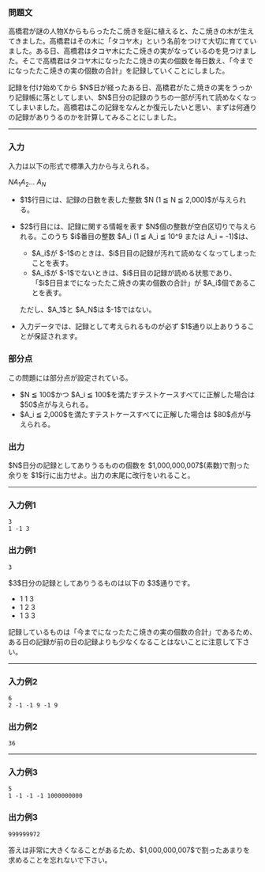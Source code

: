
<div>

<div>

<div>

<section>

### **問題文**

<p>
高橋君が謎の人物Xからもらったたこ焼きを庭に植えると、たこ焼きの木が生えてきました。高橋君はその木に「タコヤ木」という名前をつけて大切に育てていました。ある日、高橋君はタコヤ木にたこ焼きの実がなっているのを見つけました。そこで高橋君はタコヤ木になったたこ焼きの実の個数を毎日数え、「今までになったたこ焼きの実の個数の合計」を記録していくことにしました。
</p>

<p>
記録を付け始めてから $N$日が経ったある日、高橋君がたこ焼きの実をうっかり記録帳に落としてしまい、$N$日分の記録のうちの一部が汚れて読めなくなってしまいました。高橋君はこの記録をなんとか復元したいと思い、まずは何通りの記録がありうるのかを計算してみることにしました。
</p>

</section>

</div>

---

<div>

<div>

<section>

### **入力**

<p>
入力は以下の形式で標準入力から与えられる。
</p>

<div>

$N$$A_1$$A_2$... $A_N$
</div>

<ul>

<li>

<p>
$1$行目には、記録の日数を表した整数 $N (1 ≦ N ≦ 2,000)$が与えられる。
</p>

</li>

<li>

<p>
$2$行目には、記録に関する情報を表す $N$個の整数が空白区切りで与えられる。このうち $i$番目の整数 $A_i (1 ≦ A_i ≦ 10^9 または A_i = -1)$は、
</p>

<ul>

<li>
$A_i$が $-1$のときは、$i$日目の記録が汚れて読めなくなってしまったことを表す。
</li>

<li>
$A_i$が $-1$でないときは、$i$日目の記録が読める状態であり、「$i$日目までになったたこ焼きの実の個数の合計」が $A_i$個であることを表す。
</li>

</ul>

<p>
ただし、$A_1$と $A_N$は $-1$ではない。
</p>

</li>

<li>

<p>
入力データでは、記録として考えられるものが必ず $1$通り以上ありうることが保証されます。
</p>

</li>

</ul>

</section>

</div>

<div>

<section>

### **部分点**

<p>
この問題には部分点が設定されている。
</p>

<ul>

<li>
$N ≦ 100$かつ $A_i ≦ 100$を満たすテストケースすべてに正解した場合は $50$点が与えられる。
</li>

<li>
$A_i ≦ 2,000$を満たすテストケースすべてに正解した場合は $80$点が与えられる。
</li>

</ul>

</section>

</div>

<div>

<section>

### **出力**

<p>
$N$日分の記録としてありうるものの個数を $1,000,000,007$(素数)で割った余りを $1$行に出力せよ。出力の末尾に改行をいれること。
</p>

</section>

</div>

</div>

---

<div>

<section>

### **入力例1**

```
3
1 -1 3
```

</section>

</div>

<div>

<section>

### **出力例1**

```
3
```

<p>
$3$日分の記録としてありうるものは以下の $3$通りです。
</p>

<ul>

<li>
1 1 3
</li>

<li>
1 2 3
</li>

<li>
1 3 3
</li>

</ul>

<p>
記録しているものは「今までになったたこ焼きの実の個数の合計」であるため、ある日の記録が前の日の記録よりも少なくなることはないことに注意して下さい。
</p>

</section>

</div>

---

<div>

<section>

### **入力例2**

```
6
2 -1 -1 9 -1 9
```

</section>

</div>

<div>

<section>

### **出力例2**

```
36
```

</section>

</div>

---

<div>

<section>

### **入力例3**

```
5
1 -1 -1 -1 1000000000
```

</section>

</div>

<div>

<section>

### **出力例3**

```
999999972
```

<p>
答えは非常に大きくなることがあるため、$1,000,000,007$で割ったあまりを求めることを忘れないで下さい。
</p>

</section>

</div>

</div>

</div>
